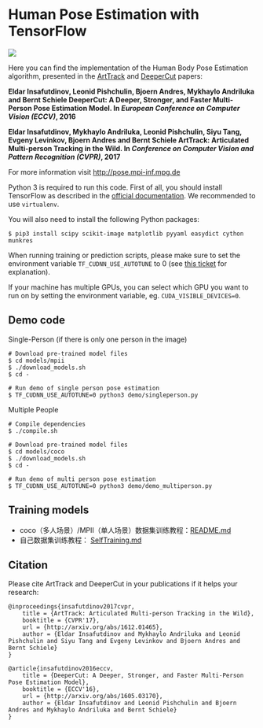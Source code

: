 # Human Pose Estimation with TensorFlow

![](images/teaser.png)

Here you can find the implementation of the Human Body Pose Estimation algorithm,
presented in the [ArtTrack](http://arxiv.org/abs/1612.01465) and [DeeperCut](http://arxiv.org/abs/1605.03170) papers:

**Eldar Insafutdinov, Leonid Pishchulin, Bjoern Andres, Mykhaylo Andriluka and Bernt Schiele
DeeperCut:  A Deeper, Stronger, and Faster Multi-Person Pose Estimation Model.
In _European Conference on Computer Vision (ECCV)_, 2016**

**Eldar Insafutdinov, Mykhaylo Andriluka, Leonid Pishchulin, Siyu Tang, Evgeny Levinkov, Bjoern Andres and Bernt Schiele
ArtTrack: Articulated Multi-person Tracking in the Wild.
In _Conference on Computer Vision and Pattern Recognition (CVPR)_, 2017**

For more information visit http://pose.mpi-inf.mpg.de

Python 3 is required to run this code.
First of all, you should install TensorFlow as described in the
[official documentation](https://www.tensorflow.org/install/).
We recommended to use `virtualenv`.

You will also need to install the following Python packages:

```
$ pip3 install scipy scikit-image matplotlib pyyaml easydict cython munkres
```

When running training or prediction scripts, please make sure to set the environment variable
`TF_CUDNN_USE_AUTOTUNE` to 0 (see [this ticket](https://github.com/tensorflow/tensorflow/issues/5048)
for explanation).

If your machine has multiple GPUs, you can select which GPU you want to run on
by setting the environment variable, eg. `CUDA_VISIBLE_DEVICES=0`.

## Demo code

Single-Person (if there is only one person in the image)

```
# Download pre-trained model files
$ cd models/mpii
$ ./download_models.sh
$ cd -

# Run demo of single person pose estimation
$ TF_CUDNN_USE_AUTOTUNE=0 python3 demo/singleperson.py
```

Multiple People

```
# Compile dependencies
$ ./compile.sh

# Download pre-trained model files
$ cd models/coco
$ ./download_models.sh
$ cd -

# Run demo of multi person pose estimation
$ TF_CUDNN_USE_AUTOTUNE=0 python3 demo/demo_multiperson.py
```

## Training models

 - coco（多人场景）/MPII（单人场景）数据集训练教程：[README.md](https://github.com/mattzheng/pose-tensorflow-detailed/blob/master/models/README.md)
 - 自己数据集训练教程：
   [SelfTraining.md](https://github.com/mattzheng/pose-tensorflow-detailed/blob/master/models/SelfTraining.md)


## Citation
Please cite ArtTrack and DeeperCut in your publications if it helps your research:

    @inproceedings{insafutdinov2017cvpr,
	    title = {ArtTrack: Articulated Multi-person Tracking in the Wild},
	    booktitle = {CVPR'17},
	    url = {http://arxiv.org/abs/1612.01465},
	    author = {Eldar Insafutdinov and Mykhaylo Andriluka and Leonid Pishchulin and Siyu Tang and Evgeny Levinkov and Bjoern Andres and Bernt Schiele}
    }

    @article{insafutdinov2016eccv,
        title = {DeeperCut: A Deeper, Stronger, and Faster Multi-Person Pose Estimation Model},
	    booktitle = {ECCV'16},
        url = {http://arxiv.org/abs/1605.03170},
        author = {Eldar Insafutdinov and Leonid Pishchulin and Bjoern Andres and Mykhaylo Andriluka and Bernt Schiele}
    }

